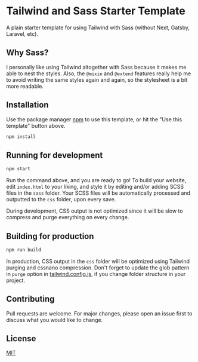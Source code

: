 # Tailwind and Sass Starter Template

A plain starter template for using Tailwind with Sass (without Next, Gatsby, Laravel, etc).

## Why Sass?

I personally like using Tailwind altogether with Sass because it makes me able to nest the styles. Also, the `@mixin` and `@extend` features really help me to avoid writing the same styles again and again, so the stylesheet is a bit more readable.

## Installation

Use the package manager [npm](https://www.npmjs.com) to use this template, or hit the "Use this template" button above.

```bash
npm install
```

## Running for development

```bash
npm start
```
Run the command above, and you are ready to go! To build your website, edit `index.html` to your liking, and style it by editing and/or adding SCSS files in the `sass` folder. Your SCSS files will be automatically processed and outputted to the `css` folder, upon every save.

During development, CSS output is not optimized since it will be slow to compress and purge everything on every change. 

## Building for production

```bash
npm run build
```

In production, CSS output in the `css` folder will be optimized using Tailwind purging and cssnano compression. Don't forget to update the glob pattern in `purge` option in [tailwind.config.js](https://github.com/mufidu/tailwind-sass-starter/blob/main/tailwind.config.js), if you change folder structure in your project.

## Contributing

Pull requests are welcome. For major changes, please open an issue first to discuss what you would like to change.

## License

[MIT](https://github.com/mufidu/tailwind-sass-starter/blob/main/LICENSE)
